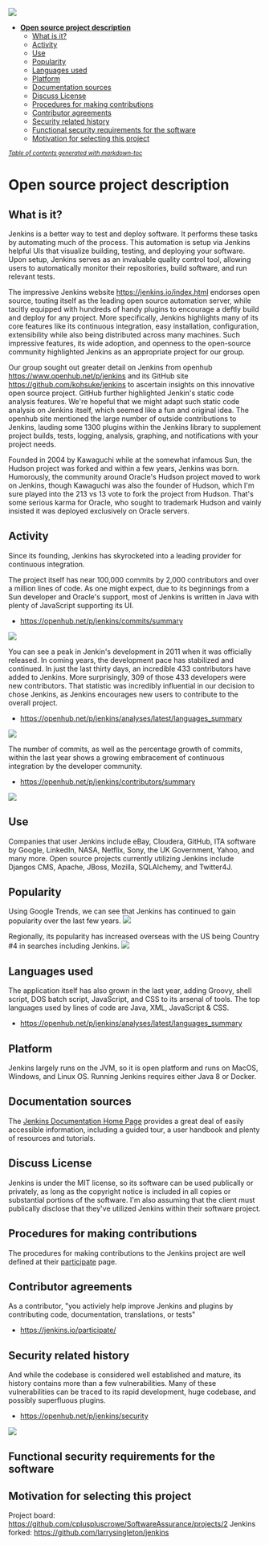 ![](assets/markdown-img-paste-20170909112804883.png)

- [**Open source project description**](#--open-source-project-description--)
  * [What is it?](#what-is-it-)
  * [Activity](#activity)
  * [Use](#use)
  * [Popularity](#popularity)
  * [Languages used](#languages-used)
  * [Platform](#platform)
  * [Documentation sources](#documentation-sources)
  * [Discuss License](#discuss-license)
  * [Procedures for making contributions](#procedures-for-making-contributions)
  * [Contributor agreements](#contributor-agreements)
  * [Security related history](#security-related-history)
  * [Functional security requirements for the software](#functional-security-requirements-for-the-software)
  * [Motivation for selecting this project](#motivation-for-selecting-this-project)

<small><i><a href='http://ecotrust-canada.github.io/markdown-toc/'>Table of contents generated with markdown-toc</a></i></small>



# **Open source project description**
 
## What is it?
 Jenkins is a better way to test and deploy software.  It performs these tasks by automating much of the process.  This automation is setup via Jenkins helpful UIs that visualize building, testing, and deploying your software.  Upon setup, Jenkins serves as an invaluable quality control tool, allowing users to automatically monitor their repositories, build software, and run relevant tests.

 The impressive Jenkins website https://jenkins.io/index.html endorses open source, touting itself as the leading open source automation server, while tacitly equipped with hundreds of handy plugins to encourage a deftly build and deploy for any project.  More specifically, Jenkins highlights many of its core features like its continuous integration, easy installation, configuration, extensibility while also being distributed across many machines.  Such impressive features, its wide adoption, and openness to the open-source community highlighted Jenkins as an appropriate project for our group.

 Our group sought out greater detail on Jenkins from openhub https://www.openhub.net/p/jenkins and its GitHub site https://github.com/kohsuke/jenkins to ascertain insights on this innovative open source project.  GitHub further highlighted Jenkin's static code analysis features.  We're hopeful that we might adapt such static code analysis on Jenkins itself,  which seemed like a fun and original idea.  The openhub site mentioned the large number of outside contributions to Jenkins, lauding some 1300 plugins within the Jenkins library to supplement project builds, tests, logging, analysis, graphing, and notifications with your project needs.  

 Founded in 2004 by Kawaguchi while at the somewhat infamous Sun, the Hudson project was forked and within a few years, Jenkins was born. Humorously, the community around Oracle's Hudson project moved to work on Jenkins, though Kawaguchi was also the founder of Hudson, which I'm sure played into the 213 vs 13 vote to fork the project from Hudson.  That's some serious karma for Oracle, who sought to trademark Hudson and vainly insisted it was deployed exclusively on Oracle servers.


## Activity

Since its founding, Jenkins has skyrocketed into a leading provider for continuous integration.  

The project itself has near 100,000 commits by 2,000 contributors and over a million lines of code.  As one might expect, due to its beginnings from a Sun developer and Oracle's support, most of Jenkins is written in Java with plenty of JavaScript supporting its UI.  
* https://openhub.net/p/jenkins/commits/summary

![](assets/markdown-img-paste-20170909112134478.png)

You can see a peak in Jenkin's development in 2011 when it was officially released.  In coming years, the development pace has stabilized and continued.  In just the last thirty days, an incredible 433 contributors have added to Jenkins.  More surprisingly, 309 of those 433 developers were new contributors.  That statistic was incredibly influential in our decision to chose Jenkins, as Jenkins encourages new users to contribute to the overall project.   
* https://openhub.net/p/jenkins/analyses/latest/languages_summary

![](assets/markdown-img-paste-2017090911553318.png)

The number of commits, as well as the percentage growth of commits, within the last year shows a growing embracement of continuous integration by the developer community.  
* https://openhub.net/p/jenkins/contributors/summary

![](assets/markdown-img-paste-20170909114858928.png)

## Use

Companies that user Jenkins include eBay, Cloudera, GitHub, ITA software by Google, LinkedIn, NASA, Netflix, Sony, the UK Government, Yahoo, and many more.  Open source projects currently utilizing Jenkins include Djangos CMS, Apache, JBoss, Mozilla, SQLAlchemy, and Twitter4J.

## Popularity

Using Google Trends, we can see that Jenkins has continued to gain popularity over the last few years.
![](assets/markdown-img-paste-20170909123303852.png)

Regionally, its popularity has increased overseas with the US being Country #4 in searches including Jenkins.
![](assets/markdown-img-paste-20170909123424538.png)

 ## Languages used

The application itself has also grown in the last year, adding Groovy, shell script, DOS batch script, JavaScript, and CSS to its arsenal of tools. The top languages used by lines of code are Java, XML, JavaScript & CSS.
* https://openhub.net/p/jenkins/analyses/latest/languages_summary

 ## Platform

Jenkins largely runs on the JVM, so it is open platform and runs on MacOS, Windows, and Linux OS.
Running Jenkins requires either Java 8 or Docker.

## Documentation sources

The [Jenkins Documentation Home Page](https://jenkins.io/doc/) provides a great deal of easily accessible information, including a guided tour, a user handbook and plenty of resources and tutorials.

## Discuss License

Jenkins is under the MIT license, so its software can be used publically or privately, as long as the copyright notice is included in all copies or substantial portions of the software.  I'm also assuming that the client must publically disclose that they've utilized Jenkins within their software project.

## Procedures for making contributions

The procedures for making contributions to the Jenkins project are well defined at their [participate](https://jenkins.io/participate/) page.

## Contributor agreements

As a contributor, "you activiely help improve Jenkins and plugins by contributing code, documentation, translations, or tests"
* https://jenkins.io/participate/

## Security related history

And while the codebase is considered well established and mature, its history contains more than a few vulnerabilities.  Many of these vulnerabilities can be traced to its rapid development, huge codebase, and possibly superfluous plugins.  

* https://openhub.net/p/jenkins/security

![](assets/markdown-img-paste-20170909115438746.png)

## Functional security requirements for the software

## Motivation for selecting this project

Project board: https://github.com/cpluspluscrowe/SoftwareAssurance/projects/2
Jenkins forked: https://github.com/larrysingleton/jenkins

